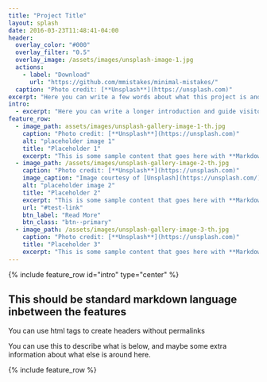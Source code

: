 ```yaml
---
title: "Project Title"
layout: splash
date: 2016-03-23T11:48:41-04:00
header:
  overlay_color: "#000"
  overlay_filter: "0.5"
  overlay_image: /assets/images/unsplash-image-1.jpg
  actions:
    - label: "Download"
      url: "https://github.com/mmistakes/minimal-mistakes/"
  caption: "Photo credit: [**Unsplash**](https://unsplash.com)"
excerpt: "Here you can write a few words about what this project is and why its great. Include a litte bit more fore some extra emphasis"
intro:
  - excerpt: "Here you can write a longer introduction and guide visitors to the rest of the project. Delete this, or keep it. You're in control of this site and how it looks."
feature_row:
  - image_path: assets/images/unsplash-gallery-image-1-th.jpg
    caption: "Photo credit: [**Unsplash**](https://unsplash.com)"
    alt: "placeholder image 1"
    title: "Placeholder 1"
    excerpt: "This is some sample content that goes here with **Markdown** formatting."
  - image_path: /assets/images/unsplash-gallery-image-2-th.jpg
    caption: "Photo credit: [**Unsplash**](https://unsplash.com)"
    image_caption: "Image courtesy of [Unsplash](https://unsplash.com/)"
    alt: "placeholder image 2"
    title: "Placeholder 2"
    excerpt: "This is some sample content that goes here with **Markdown** formatting."
    url: "#test-link"
    btn_label: "Read More"
    btn_class: "btn--primary"
  - image_path: /assets/images/unsplash-gallery-image-3-th.jpg
    caption: "Photo credit: [**Unsplash**](https://unsplash.com)"
    title: "Placeholder 3"
    excerpt: "This is some sample content that goes here with **Markdown** formatting."
---
```


{% include feature_row id="intro" type="center" %}

<h2>This should be standard markdown language inbetween the features</h2>
You can use html tags to create headers without permalinks

You can use this to describe what is below, and maybe some extra information about what else is around here.

{% include feature_row %}


